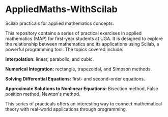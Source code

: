 # AppliedMaths-WithScilab
 Scilab practicals for applied mathematics concepts.
 
This repository contains a series of practical exercises in applied mathematics (MAP) for first-year students at UGA. It is designed to explore the relationship between mathematics and its applications using Scilab, a powerful programming tool. The topics covered include:

  **Interpolation:** linear, parabolic, and cubic.

  **Numerical Integration:** rectangle, trapezoidal, and Simpson methods.

  **Solving Differential Equations:** first- and second-order equations.

  **Approximate Solutions to Nonlinear Equations:**
Bisection method,
False position method,
Newton's method.

This series of practicals offers an interesting way to connect mathematical theory with real-world applications through programming.
